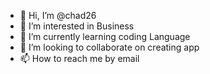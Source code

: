 - 👋 Hi, I’m @chad26
- 👀 I’m interested in Business
- 🌱 I’m currently learning coding Language
- 💞️ I’m looking to collaborate on creating app
- 📫 How to reach me by email

<!---
kujdaneeleychad/kujdaneeleychad is a ✨ special ✨ repository because its `README.md` (this file) appears on your GitHub profile.
You can click the Preview link to take a look at your changes.
--->
